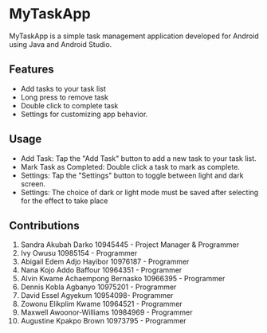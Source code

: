 # MyTaskApp

MyTaskApp is a simple task management application developed for Android using Java and Android Studio.

## Features

- Add tasks to your task list
- Long press to remove task
- Double click to complete task
- Settings for customizing app behavior.

## Usage

- Add Task: Tap the "Add Task" button to add a new task to your task list.
- Mark Task as Completed: Double click a task to mark as complete.
- Settings: Tap the "Settings" button to toggle between light and dark screen.
- Settings: The choice of dark or light mode must be saved after selecting for the effect to take place

## Contributions
1. Sandra Akubah Darko 10945445 - Project Manager & Programmer
2. Ivy Owusu 10985154 -  Programmer 
3. Abigail Edem Adjo Hayibor 10976187 -  Programmer
4. Nana Kojo Addo Baffour 10964351 - Programmer
5. Alvin Kwame Achaempong Bernasko  10966395 - Programmer
6. Dennis Kobla Agbanyo 10975201 - Programmer 
7. David Essel Agyekum 10954098- Programmer  
8. Zowonu Elikplim Kwame 10964521 - Programmer  
9. Maxwell Awoonor-Williams 10984969 - Programmer  
10. Augustine Kpakpo Brown 10973795 - Programmer  



